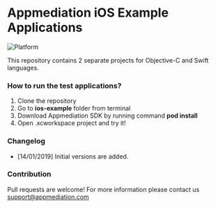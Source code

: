 # Appmediation iOS Example Applications

![Platform](https://img.shields.io/cocoapods/p/Appmediation.svg) 

This repository contains 2 separate projects for Objective-C and Swift languages.

### How to run the test applications?
1) Clone the repository
2) Go to **ios-example** folder from terminal
3) Download Appmediation SDK by running command **pod install**
4) Open .xcworkspace project and try it!

### Changelog
- [14/01/2019] Initial versions are added. 

### Contribution
Pull requests are welcome! For more information please contact us support@appmediation.com




